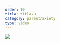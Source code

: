 ```yaml
---
order: 10
title: title-0
category: parent/axiety
type: video
---
```


[![](https://alacolang.ir/kolbeh/static/images/stress-cover.webp)](https://alacolang.ir/kolbeh/static/videos/stress.mp4)